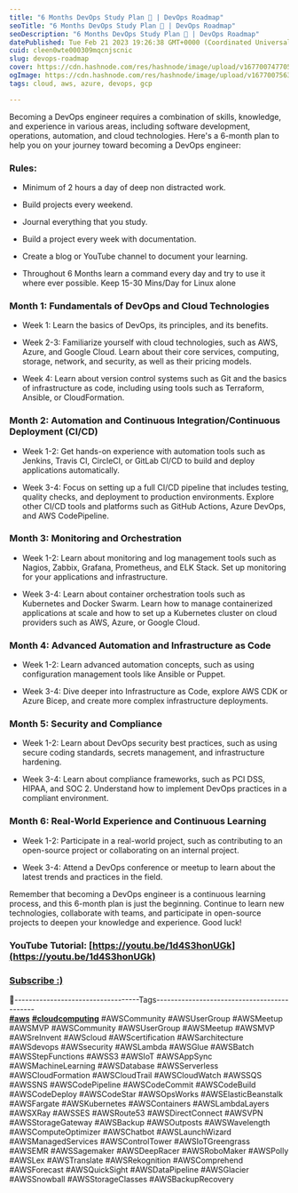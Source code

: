 ```yaml
---
title: "6 Months DevOps Study Plan 📒 | DevOps Roadmap"
seoTitle: "6 Months DevOps Study Plan 📒 | DevOps Roadmap"
seoDescription: "6 Months DevOps Study Plan 📒 | DevOps Roadmap"
datePublished: Tue Feb 21 2023 19:26:38 GMT+0000 (Coordinated Universal Time)
cuid: cleen0wte000309mqcnjscnic
slug: devops-roadmap
cover: https://cdn.hashnode.com/res/hashnode/image/upload/v1677007477055/9bc6d15b-0dd7-4962-8e96-7432d1a93c9e.png
ogImage: https://cdn.hashnode.com/res/hashnode/image/upload/v1677007563628/d4b747d6-dd40-4462-8744-85844bfd1432.png
tags: cloud, aws, azure, devops, gcp

---
```


Becoming a DevOps engineer requires a combination of skills, knowledge, and experience in various areas, including software development, operations, automation, and cloud technologies. Here's a 6-month plan to help you on your journey toward becoming a DevOps engineer:

### Rules:

* Minimum of 2 hours a day of deep non distracted work.
    
* Build projects every weekend.
    
* Journal everything that you study.
    
* Build a project every week with documentation.
    
* Create a blog or YouTube channel to document your learning.
    
* Throughout 6 Months learn a command every day and try to use it where ever possible. Keep 15-30 Mins/Day for Linux alone
    

### Month 1: Fundamentals of DevOps and Cloud Technologies

* Week 1: Learn the basics of DevOps, its principles, and its benefits.
    
* Week 2-3: Familiarize yourself with cloud technologies, such as AWS, Azure, and Google Cloud. Learn about their core services, computing, storage, network, and security, as well as their pricing models.
    
* Week 4: Learn about version control systems such as Git and the basics of infrastructure as code, including using tools such as Terraform, Ansible, or CloudFormation.
    

### Month 2: Automation and Continuous Integration/Continuous Deployment (CI/CD)

* Week 1-2: Get hands-on experience with automation tools such as Jenkins, Travis CI, CircleCI, or GitLab CI/CD to build and deploy applications automatically.
    
* Week 3-4: Focus on setting up a full CI/CD pipeline that includes testing, quality checks, and deployment to production environments. Explore other CI/CD tools and platforms such as GitHub Actions, Azure DevOps, and AWS CodePipeline.
    

### Month 3: Monitoring and Orchestration

* Week 1-2: Learn about monitoring and log management tools such as Nagios, Zabbix, Grafana, Prometheus, and ELK Stack. Set up monitoring for your applications and infrastructure.
    
* Week 3-4: Learn about container orchestration tools such as Kubernetes and Docker Swarm. Learn how to manage containerized applications at scale and how to set up a Kubernetes cluster on cloud providers such as AWS, Azure, or Google Cloud.
    

### Month 4: Advanced Automation and Infrastructure as Code

* Week 1-2: Learn advanced automation concepts, such as using configuration management tools like Ansible or Puppet.
    
* Week 3-4: Dive deeper into Infrastructure as Code, explore AWS CDK or Azure Bicep, and create more complex infrastructure deployments.
    

### Month 5: Security and Compliance

* Week 1-2: Learn about DevOps security best practices, such as using secure coding standards, secrets management, and infrastructure hardening.
    
* Week 3-4: Learn about compliance frameworks, such as PCI DSS, HIPAA, and SOC 2. Understand how to implement DevOps practices in a compliant environment.
    

### Month 6: Real-World Experience and Continuous Learning

* Week 1-2: Participate in a real-world project, such as contributing to an open-source project or collaborating on an internal project.
    
* Week 3-4: Attend a DevOps conference or meetup to learn about the latest trends and practices in the field.
    

Remember that becoming a DevOps engineer is a continuous learning process, and this 6-month plan is just the beginning. Continue to learn new technologies, collaborate with teams, and participate in open-source projects to deepen your knowledge and experience. Good luck!

### **YouTube Tutorial:** [https://youtu.be/1d4S3honUGk](https://youtu.be/1d4S3honUGk)

### [**Subscribe :)**](https://www.youtube.com/@amonkincloud/)

🔖-----------------------------------Tags--------------------------------------------  
[**#aws**](https://www.linkedin.com/feed/hashtag/?keywords=aws&highlightedUpdateUrns=urn%3Ali%3Aactivity%3A7035271494897197056) [**#cloudcomputing**](https://www.linkedin.com/feed/hashtag/?keywords=cloudcomputing&highlightedUpdateUrns=urn%3Ali%3Aactivity%3A7035271494897197056) #AWSCommunity #AWSUserGroup #AWSMeetup #AWSMVP #AWSCommunity #AWSUserGroup #AWSMeetup #AWSMVP #AWSreInvent #AWScloud #AWScertification #AWSarchitecture #AWSdevops #AWSsecurity #AWSLambda #AWSGlue #AWSBatch #AWSStepFunctions #AWSS3 #AWSIoT #AWSAppSync #AWSMachineLearning #AWSDatabase #AWSServerless #AWSCloudFormation #AWSCloudTrail #AWSCloudWatch #AWSSQS #AWSSNS #AWSCodePipeline #AWSCodeCommit #AWSCodeBuild #AWSCodeDeploy #AWSCodeStar #AWSOpsWorks #AWSElasticBeanstalk #AWSFargate #AWSKubernetes #AWSContainers #AWSLambdaLayers #AWSXRay #AWSSES #AWSRoute53 #AWSDirectConnect #AWSVPN #AWSStorageGateway #AWSBackup #AWSOutposts #AWSWavelength #AWSComputeOptimizer #AWSChatbot #AWSLaunchWizard #AWSManagedServices #AWSControlTower #AWSIoTGreengrass #AWSEMR #AWSSagemaker #AWSDeepRacer #AWSRoboMaker #AWSPolly #AWSLex #AWSTranslate #AWSRekognition #AWSComprehend #AWSForecast #AWSQuickSight #AWSDataPipeline #AWSGlacier #AWSSnowball #AWSStorageClasses #AWSBackupRecovery